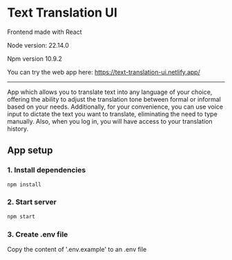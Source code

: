 # Text Translation UI

Frontend made with React

Node version: 22.14.0

Npm version 10.9.2

You can try the web app here: https://text-translation-ui.netlify.app/

---

App which allows you to translate text into any language of your choice, offering the ability to adjust the translation tone between formal or informal based on your needs. Additionally, for your convenience, you can use voice input to dictate the text you want to translate, eliminating the need to type manually. Also, when you log in, you will have access to your translation history.

## App setup

### 1. Install dependencies

```sh
npm install
```

### 2. Start server

```sh
npm start
```

### 3. Create .env file

Copy the content of '.env.example' to an .env file